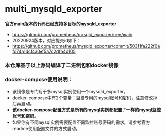 # multi_mysqld_exporter
#### 官方main版本的代码已经支持多目标的mysqld_exporter
- https://github.com/prometheus/mysqld_exporter/tree/main
- 20220924版本，对应提交id如下：
- https://github.com/prometheus/mysqld_exporter/commit/503f1fa222f0afc74a1dcf4a0ef5a7c2dfa4d105

### 本仓库基于以上源码编译了二进制包和docker镜像

### docker-compose使用说明：
- 该镜像是专门用于多mysql实例使用一个mysqld_exporter。
- docker-compose中有2个变量：监控专用的mysql账号和密码，注意修改掉后再启动。
- **该docker-compose配置方式是所有的mysql实例都配置了一样的mysql监控账号和密码。**
- 如果你有不同mysql实例需要配置不同监控账号密码的需求，请参考官方readme使用配置文件的方式启动。
